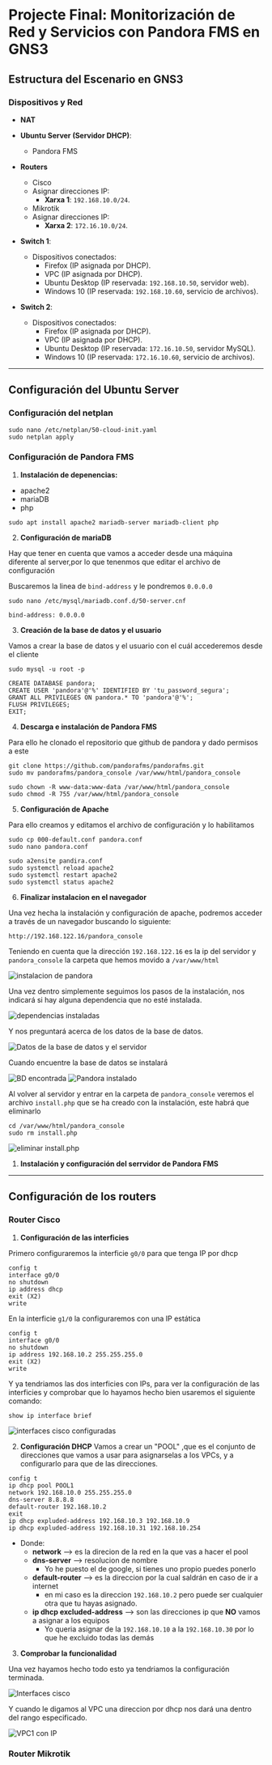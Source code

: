 # Projecte Final: Monitorización de Red y Servicios con Pandora FMS en GNS3

## Estructura del Escenario en GNS3

### Dispositivos y Red
- **NAT**
- **Ubuntu Server (Servidor DHCP)**:
  - Pandora FMS

- **Routers**
  - Cisco
  - Asignar direcciones IP:
    - **Xarxa 1**: `192.168.10.0/24`.
  - Mikrotik
  - Asignar direcciones IP:
    - **Xarxa 2**: `172.16.10.0/24`.

- **Switch 1**:
  - Dispositivos conectados:
    - Firefox (IP asignada por DHCP).
    - VPC (IP asignada por DHCP).
    - Ubuntu Desktop (IP reservada: `192.168.10.50`, servidor web).
    - Windows 10 (IP reservada: `192.168.10.60`, servicio de archivos).

- **Switch 2**:
  - Dispositivos conectados:
    - Firefox (IP asignada por DHCP).
    - VPC (IP asignada por DHCP).
    - Ubuntu Desktop (IP reservada: `172.16.10.50`, servidor MySQL).
    - Windows 10 (IP reservada: `172.16.10.60`, servicio de archivos).

<!-- foto de la estructura -->

-------------------------------------------------------------------------------------

## Configuración del Ubuntu Server

### **Configuración del netplan**
```
sudo nano /etc/netplan/50-cloud-init.yaml
sudo netplan apply
```

### **Configuración de Pandora FMS**

1. **Instalación de depenencias:**
- apache2
- mariaDB
- php

```
sudo apt install apache2 mariadb-server mariadb-client php
```

2. **Configuración de mariaDB**

Hay que tener en cuenta que vamos a acceder desde una máquina diferente al server,por lo que tenenmos que editar el archivo de configuración

Buscaremos la linea de `bind-address` y le pondremos `0.0.0.0`
```
sudo nano /etc/mysql/mariadb.conf.d/50-server.cnf

bind-address: 0.0.0.0
```

3. **Creación de la base de datos y el usuario**

Vamos a crear la base de datos y el usuario con el cuál accederemos desde el cliente

```
sudo mysql -u root -p

CREATE DATABASE pandora;
CREATE USER 'pandora'@'%' IDENTIFIED BY 'tu_password_segura';
GRANT ALL PRIVILEGES ON pandora.* TO 'pandora'@'%';
FLUSH PRIVILEGES;
EXIT;
```

4. **Descarga e instalación de Pandora FMS**

Para ello he clonado el repositorio que github de pandora y dado permisos a este

```
git clone https://github.com/pandorafms/pandorafms.git
sudo mv pandorafms/pandora_console /var/www/html/pandora_console

sudo chown -R www-data:www-data /var/www/html/pandora_console
sudo chmod -R 755 /var/www/html/pandora_console
```

5. **Configuración de Apache**

Para ello creamos y editamos el archivo de configuración y lo habilitamos

```
sudo cp 000-default.conf pandora.conf
sudo nano pandora.conf

sudo a2ensite pandira.conf
sudo systemctl reload apache2
sudo systemctl restart apache2
sudo systemctl status apache2
```
6. **Finalizar instalacion en el navegador**

Una vez hecha la instalación y configuración de apache, podremos acceder a través de un navegador buscando lo siguiente:

```
http://192.168.122.16/pandora_console
```

Teniendo en cuenta que la dirección `192.168.122.16` es la ip del servidor y `pandora_console` la carpeta que hemos movido a `/var/www/html`

![instalacion de pandora](pandora_install.png)

Una vez dentro simplemente seguimos los pasos de la instalación, nos indicará si hay alguna dependencia que no esté instalada.

![dependencias instaladas](dependencias_install.png)

Y nos preguntará acerca de los datos de la base de datos.

![Datos de la base de datos y el servidor](BD_datos.png)

Cuando encuentre la base de datos se instalará

![BD encontrada](BD_encontrada.png)
![Pandora instalado](FMS_instalado.png)

Al volver al servidor y entrar en la carpeta de `pandora_console` veremos el archivo `install.php` que se ha creado con la instalación, este habrá que eliminarlo

```
cd /var/www/html/pandora_console
sudo rm install.php
```
![eliminar install.php](install.php.png)


1. **Instalación y configuración del serrvidor de Pandora FMS**












-------------------------------------------------------------------------------------

## Configuración de los routers

### Router Cisco

1. **Configuración de las interficies**

Primero configuraremos la interficie `g0/0` para que tenga IP por dhcp

```
config t
interface g0/0
no shutdown
ip address dhcp
exit (X2)
write
```

En la interficie `g1/0` la configuraremos con una IP estática
```
config t
interface g0/0
no shutdown
ip address 192.168.10.2 255.255.255.0
exit (X2)
write
```

Y ya tendriamos las dos interficies con IPs, para ver la configuración de las interficies y comprobar que lo hayamos hecho bien usaremos el siguiente comando:

```
show ip interface brief
```
![interfaces cisco configuradas](interfaces_cisco.png)

2. **Configuración DHCP**
Vamos a crear un "POOL" ,que es el conjunto de direcciones que vamos a usar para asignarselas a los VPCs, y a configurarlo para que de las direcciones.

```
config t
ip dhcp pool POOL1
network 192.168.10.0 255.255.255.0
dns-server 8.8.8.8
default-router 192.168.10.2
exit
ip dhcp expluded-address 192.168.10.3 192.168.10.9
ip dhcp expluded-address 192.168.10.31 192.168.10.254
```

- Donde:
  - **network** --> es la direcion de la red en la que vas a hacer el pool
  - **dns-server** --> resolucion de nombre
    - Yo he puesto el de google, si tienes uno propio puedes ponerlo
  - **default-router** --> es la direccion por la cual saldrán en caso de ir a internet
    - en mi caso es la direccion `192.168.10.2` pero puede ser cualquier otra que tu hayas asignado.
  - **ip dhcp excluded-address** --> son las direcciones ip que **NO** vamos a asignar a los equipos
    - Yo queria asignar de la `192.168.10.10` a la `192.168.10.30` por lo que he excluido todas las demás


3. **Comprobar la funcionalidad**

Una vez hayamos hecho todo esto ya tendriamos la configuración terminada.

![Interfaces cisco](interfaces_cisco.png)

Y cuando le digamos al VPC una direccion por dhcp nos dará una dentro del rango especificado.

![VPC1 con IP](VPC1_conIP.png)




### Router Mikrotik













